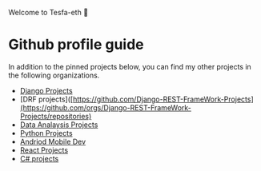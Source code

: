 Welcome to Tesfa-eth 👋

# Github profile guide

In addition to the pinned projects below, you can find my other projects in the following organizations.

- [Django Projects](https://github.com/orgs/Django-projects-tesfa/repositories) 
- [DRF projects]([https://github.com/Django-REST-FrameWork-Projects](https://github.com/orgs/Django-REST-FrameWork-Projects/repositories)
- [Data Analaysis Projects](https://github.com/orgs/Python-And-Data-Analaysis-Projects/repositories)
- [Python Projects](https://github.com/orgs/Python-projects-Tesfa/repositories)
- [Andriod Mobile Dev](https://github.com/orgs/Andriod-mobile-dev/repositories)
- [React Projects](https://github.com/orgs/React-projects-tesfa/repositories)
- [C# projects](https://github.com/orgs/C-sharp-Projects-org/repositories)

<!---
Tesfa-eth/Tesfa-eth is a ✨ special ✨ repository because its `README.md` (this file) appears on your GitHub profile.
You can click the Preview link to take a look at your changes.
--->
